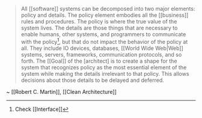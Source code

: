 > All [[software]] systems can be decomposed into two major elements: policy and details. The policy element embodies all the [[business]] rules and procedures. The policy is where the true value of the system lives.
> The details are those things that are necessary to enable humans, other systems, and programmers to communicate with the policy[^1], but that do not impact the behavior of the policy at all. They include IO devices, databases, [[World Wide Web|Web]] systems, servers, frameworks, communication protocols, and so forth.
> The [[Goal]] of the [architect] is to create a shape for the system that recognizes policy as the most essential element of the system while making the details irrelevant to that policy. This allows decisions about those details to be delayed and deferred.

~ [[Robert C. Martin]], [[Clean Architecture]]

[^1]: Check [[Interface]]